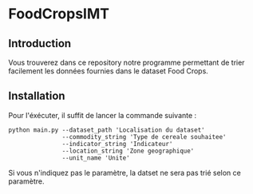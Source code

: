 # FoodCropsIMT

## Introduction

Vous trouverez dans ce repository notre programme permettant de trier facilement les données fournies dans le dataset Food Crops.

## Installation
Pour l'éxécuter, il suffit de lancer la commande suivante :
```
python main.py --dataset_path 'Localisation du dataset'
               --commodity_string 'Type de cereale souhaitee'
               --indicator_string 'Indicateur'
               --location_string 'Zone geographique'
               --unit_name 'Unite'
```
Si vous n'indiquez pas le paramètre, la datset ne sera pas trié selon ce paramètre.